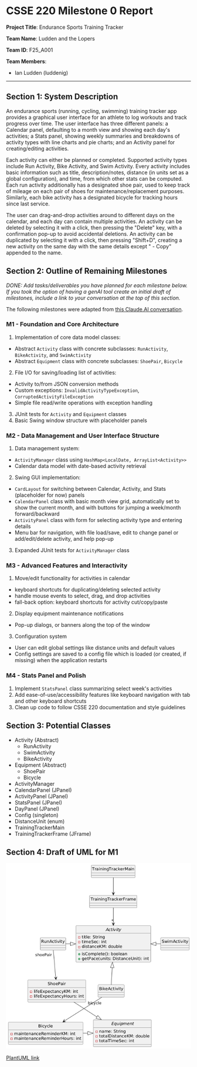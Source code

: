 # CSSE 220 Milestone 0 Report
**Project Title**: Endurance Sports Training Tracker

**Team Name**: Ludden and the Lopers

**Team ID**: F25_A001

**Team Members**: 
- Ian Ludden (luddenig)

---
## Section 1: System Description
An endurance sports (running, cycling, swimming) training tracker app provides a graphical user interface for an athlete to log workouts and track progress over time. The user interface has three different panels: a Calendar panel, defaulting to a month view and showing each day's activities; a Stats panel, showing weekly summaries and breakdowns of activity types with line charts and pie charts; and an Activity panel for creating/editing activities. 

Each activity can either be planned or completed. Supported activity types include Run Activity, Bike Activity, and Swim Activity. Every activity includes basic information such as title, description/notes, distance (in units set as a global configuration), and time, from which other stats can be computed. Each run activity additionally has a designated shoe pair, used to keep track of mileage on each pair of shoes for maintenance/replacement purposes. Similarly, each bike activity has a designated bicycle for tracking hours since last service. 

The user can drag-and-drop activities around to different days on the calendar, and each day can contain multiple activities. An activity can be deleted by selecting it with a click, then pressing the "Delete" key, with a confirmation pop-up to avoid accidental deletions. An activity can be duplicated by selecting it with a click, then pressing "Shift+D", creating a new activity on the same day with the same details except " - Copy" appended to the name. 

## Section 2: Outline of Remaining Milestones
*DONE: Add tasks/deliverables you have planned for each milestone below. If you took the option of having a genAI tool create an initial draft of milestones, include a link to your conversation at the top of this section.*

The following milestones were adapted from [this Claude.AI conversation](https://claude.ai/share/6f0721ba-9b3b-4b05-a5fc-9283f5f372d0). 

### M1 - Foundation and Core Architecture
1. Implementation of core data model classes: 
  - Abstract `Activity` class with concrete subclasses: `RunActivity`, `BikeActivity`, and `SwimActivity`
  - Abstract `Equipment` class with concrete subclasses: `ShoePair`, `Bicycle`
2. File I/O for saving/loading list of activities: 
  - Activity to/from JSON conversion methods
  - Custom exceptions: `InvalidActivityTypeException`, `CorruptedActivityFileException`
  - Simple file read/write operations with exception handling
3. JUnit tests for `Activity` and `Equipment` classes
4. Basic Swing window structure with placeholder panels

### M2 - Data Management and User Interface Structure
1. Data management system: 
  - `ActivityManager` class using `HashMap<LocalDate, ArrayList<Activity>>`
  - Calendar data model with date-based activity retrieval
2. Swing GUI implementation:
  - `CardLayout` for switching between Calendar, Activity, and Stats (placeholder for now) panels
  - `CalendarPanel` class with basic month view grid, automatically set to show the current month, and with buttons for jumping a week/month forward/backward
  - `ActivityPanel` class with form for selecting activity type and entering details
  - Menu bar for navigation, with file load/save, edit to change panel or add/edit/delete activity, and help pop-up
3. Expanded JUnit tests for `ActivityManager` class

### M3 - Advanced Features and Interactivity
1. Move/edit functionality for activities in calendar
  - keyboard shortcuts for duplicating/deleting selected activity
  - handle mouse events to select, drag, and drop activities
  - fall-back option: keyboard shortcuts for activity cut/copy/paste
2. Display equipment maintenance notifications
  - Pop-up dialogs, or banners along the top of the window
3. Configuration system
  - User can edit global settings like distance units and default values
  - Config settings are saved to a config file which is loaded (or created, if missing) when the application restarts

### M4 - Stats Panel and Polish
1. Implement `StatsPanel` class summarizing select week's activities
2. Add ease-of-use/accessibility features like keyboard navigation with tab and other keyboard shortcuts
3. Clean up code to follow CSSE 220 documentation and style guidelines

## Section 3: Potential Classes
- Activity (Abstract)
    - RunActivity
    - SwimActivity
    - BikeActivity
- Equipment (Abstract)
    - ShoePair
    - Bicycle
- ActivityManager
- CalendarPanel (JPanel)
- ActivityPanel (JPanel)
- StatsPanel (JPanel)
- DayPanel (JPanel)
- Config (singleton)
- DistanceUnit (enum)
- TrainingTrackerMain
- TrainingTrackerFrame (JFrame)

## Section 4: Draft of UML for M1
![UML class diagram for M1](./m0reportUML.png)

[PlantUML link](https://www.plantuml.com/plantuml/uml/TPBXJi8m4CU_zocQVGB9Nc0V22eO4qD263v0rnrueUrcUrKNzTtjs1YhuXV8tR_tozqlMpWIbhnMp1tHrC8ApHqr2iAlHNbAc5J2ERwp0WsQG_YNHx3hKF5FzlrF_118qENN1jCodLyTOKmKZaA3UCUzbOHlI4rWfOIa8ECvsJ3LbXfoa1b7GomjqP4m4fxM6IyhNoXWCtJtbQuL44oc6I-gIe4mR7O0sWW94s-GNCQN_UHpAASTRLWxtkwqTtAJ35kThzzwSswDfTpX4UB--67wDR-0egUfhwCmVqTz2HNiAOf_ErkzUgmr66gb6Q77pYeIQlbNLHViHaRvvOpyfOADGDlY5EvXzL63R0bD87Jsu_PZvQthaf4BsKW5BKEBa81fLzY2HbE27K1NifWsBDCg62vbFJxknhuJruycwNouAHQV51qcENsWFPCjm9HUgny0)
